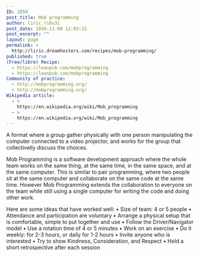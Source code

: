 ```yaml
---
ID: 2050
post_title: Mob programming
author: liric_ri6u3i
post_date: 2016-11-08 12:03:22
post_excerpt: ""
layout: page
permalink: >
  http://liric.dreamhosters.com/recipes/mob-programming/
published: true
(Free/libre) Recipe:
  - https://leanpub.com/mobprogramming
  - https://leanpub.com/mobprogramming
Community of practice:
  - http://mobprogramming.org/
  - http://mobprogramming.org/
Wikipedia article:
  - >
    https://en.wikipedia.org/wiki/Mob_programming
  - >
    https://en.wikipedia.org/wiki/Mob_programming
---
```

A format where a group gather physically with one person manipulating the computer connected to a video projector, and works for the group that collectivelly discuss the choices.

Mob Programming is a software development approach where the whole team works on the same thing, at the same time, in the same space, and at the same computer. This is similar to pair programming, where two people sit at the same computer and collaborate on the same code at the same time. However Mob Programming extends the collaboration to everyone on the team while still using a single computer for writing the code and doing other work.

Here are some ideas that have worked well:
• Size of team: 4 or 5 people
• Attendance and participation are voluntary
• Arrange a physical setup that is comfortable, simple to put
together and use
• Follow the Driver/Navigator model
• Use a rotation time of 4 or 5 minutes
• Work on an exercise
• Do it weekly: for 2-3 hours, or daily for 1-2 hours
• Invite anyone who is interested
• Try to show Kindness, Consideration, and Respect
• Hold a short retrospective after each session